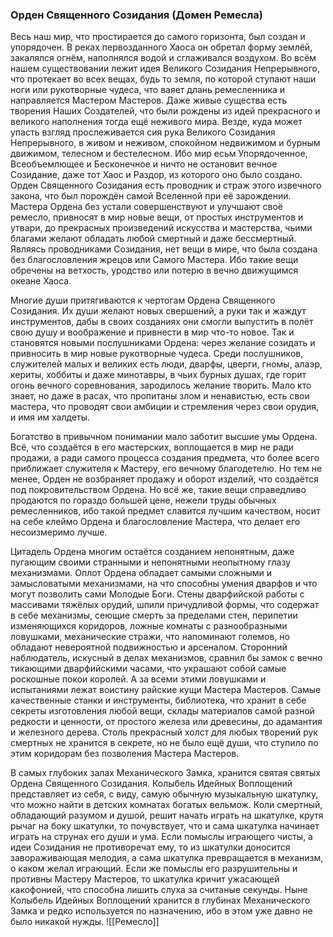 ###  Орден Священного Созидания (Домен Ремесла)

Весь наш мир, что простирается до самого горизонта, был создан и упорядочен. В реках первозданного Хаоса он обретал форму землёй, закалялся огнём, наполнялся водой и сглаживался воздухом. Во всём нашем существовании лежит идея Великого Созидания Непрерывного, что протекает во всех вещах, будь то земля, по которой ступают наши ноги или рукотворные чудеса, что ваяет длань ремесленника и направляется Мастером Мастеров. Даже живые существа есть творения Наших Создателей, что были рождены из идей прекрасного и великого наполнения тогда ещё неживого мира. Везде, куда может упасть взгляд прослеживается сия рука Великого Созидания Непрерывного, в живом и неживом, спокойном недвижимом и бурным движимом, телесном и бестелесном. Ибо мир есьм Упорядоченное, Всеобъемлющее и Бесконечное и ничто не остановит вечное Созидание, даже тот Хаос и Раздор, из которого оно было создано. Орден Священного Созидания есть проводник и страж этого извечного закона, что был порождён самой Вселенной при её зарождении. Мастера Ордена без устали совершенствуют и улучшают своё ремесло, привносят в мир новые вещи, от простых инструментов и утвари, до прекрасных произведений искусства и мастерства, чьими благами желают обладать любой смертный и даже бессмертный. Являясь проводниками Созидания, нет вещи в мире, что была создана без благословления жрецов или Самого Мастера. Ибо такие вещи обречены на ветхость, уродство или потерю в вечно движущимся океане Хаоса.

Многие души притягиваются к чертогам Ордена Священного Созидания. Их души желают новых свершений, а руки так и жаждут инструментов, дабы в своих созданиях они смогли выпустить в полёт свою душу и воображение и привнести в мир что-то новое. Так и становятся новыми послушниками Ордена: через желание созидать и привносить в мир новые рукотворные чудеса. Среди послушников, служителей малых и великих есть люди, дварфы, цверги, гномы, алаэр, кериты, хоббиты и даже минотавры, в чьих бурных душах, где горит огонь вечного соревнования, зародилось желание творить. Мало кто знает, но даже в расах, что пропитаны злом и ненавистью, есть свои мастера, что проводят свои амбиции и стремления через свои орудия, и имя им халдеты.

Богатство в привычном понимании мало заботит высшие умы Ордена. Всё, что создаётся в его мастерских, воплощается в мир не ради продажи, а ради самого процесса создания предмета, что более всего приближает служителя к Мастеру, его вечному благодетелю. Но тем не менее, Орден не возбраняет продажу и оборот изделий, что создаётся под покровительством Ордена. Но всё же, такие вещи справедливо продаются по гораздо большей цене, нежели труды обычных ремесленников, ибо такой предмет славится лучшим качеством, носит на себе клеймо Ордена и благословление Мастера, что делает его несоизмеримо лучше.

Цитадель Ордена многим остаётся созданием непонятным, даже пугающим своими странными и непонятными неопытному глазу механизмами. Оплот Ордена обладает самыми сложными и замысловатыми механизмами, на что способны умения дварфов и что могут позволить сами Молодые Боги. Стены дварфийской работы с массивами тяжёлых орудий, шпили причудливой формы, что содержат в себе механизмы, сеющие смерть за пределами стен, перипетии изменяющихся коридоров, ложные комнаты с разнообразными ловушками, механические стражи, что напоминают големов, но обладают невероятной подвижностью и арсеналом. Сторонний наблюдатель, искусный в делах механизмов, сравнил бы замок с вечно тикающими дварфийскими часами, что украшают собой самые роскошные покои королей. А за всеми этими ловушками и испытаниями лежат воистину райские кущи Мастера Мастеров. Самые качественные станки и инструменты, библиотека, что хранит в себе секреты изготовления любой вещи, склады материалов самой разной редкости и ценности, от простого железа или древесины, до адамантия и железного дерева. Столь прекрасный холст для любых творений рук смертных не хранится в секрете, но не было ещё души, что ступило по этим коридорам без позволения Мастера Мастеров.

В самых глубоких залах Механического Замка, хранится святая святых Ордена Священного Созидания. Колыбель Идейных Воплощений представляет из себя, с виду, самую обычную музыкальную шкатулку, что можно найти в детских комнатах богатых вельмож. Коли смертный, обладающий разумом и душой, решит начать играть на шкатулке, крутя рычаг на боку шкатулки, то почувствует, что и сама шкатулка начинает играть на струнах его души и ума. Если помыслы играющего чисты, а идеи Созидания не противоречат ему, то из шкатулки доносится завораживающая мелодия, а сама шкатулка превращается в механизм, о каком желал играющий. Если же помыслы его разрушительны и противны Мастеру Мастеров, то шкатулка кричит ужасающей какофонией, что способна лишить слуха за считаные секунды. Ныне Колыбель Идейных Воплощений хранится в глубинах Механического Замка и редко используется по назначению, ибо в этом уже давно не было никакой нужды.
![[Ремесло]]